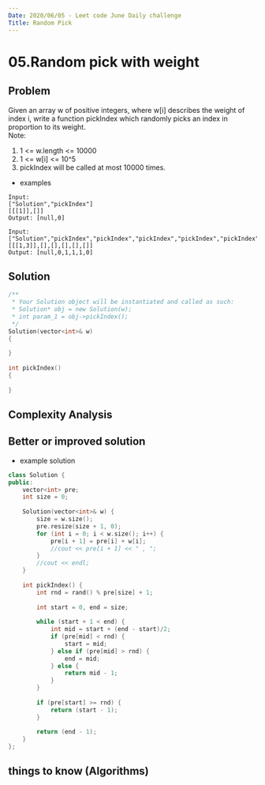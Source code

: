 ```yaml
---
Date: 2020/06/05 - Leet code June Daily challenge
Title: Random Pick
---
```

# 05.Random pick with weight

## Problem
Given an array w of positive integers, where w[i] describes the weight of index i, write a function pickIndex which randomly picks an index in proportion to its weight.  
Note:  
1. 1 <= w.length <= 10000
2. 1 <= w[i] <= 10^5
3. pickIndex will be called at most 10000 times.  
* examples
```
Input: 
["Solution","pickIndex"]
[[[1]],[]]
Output: [null,0]

Input: 
["Solution","pickIndex","pickIndex","pickIndex","pickIndex","pickIndex"]
[[[1,3]],[],[],[],[],[]]
Output: [null,0,1,1,1,0]
```
## Solution
```cpp
/**
 * Your Solution object will be instantiated and called as such:
 * Solution* obj = new Solution(w);
 * int param_1 = obj->pickIndex();
 */
Solution(vector<int>& w) 
{
        
}
    
int pickIndex() 
{
        
}
```
## Complexity Analysis

## Better or improved solution
* example solution
```cpp
class Solution {
public:
    vector<int> pre;
    int size = 0;
    
    Solution(vector<int>& w) {
        size = w.size();
        pre.resize(size + 1, 0);
        for (int i = 0; i < w.size(); i++) {
            pre[i + 1] = pre[i] + w[i];
            //cout << pre[i + 1] << " , ";
        }    
        //cout << endl;
    }
    
    int pickIndex() {
        int rnd = rand() % pre[size] + 1;
        
        int start = 0, end = size;
        
        while (start + 1 < end) {
            int mid = start + (end - start)/2;
            if (pre[mid] < rnd) {
                start = mid;
            } else if (pre[mid] > rnd) {
                end = mid;
            } else {
                return mid - 1;
            }
        }
        
        if (pre[start] >= rnd) {
            return (start - 1);
        }
        
        return (end - 1);        
    }
};

```

## things to know (Algorithms)